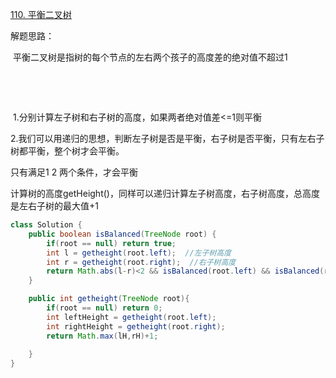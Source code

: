 [110. 平衡二叉树](https://leetcode-cn.com/problems/balanced-binary-tree/)

解题思路：

​	平衡二叉树是指树的每个节点的左右两个孩子的高度差的绝对值不超过1

​	

​	

​	1.分别计算左子树和右子树的高度，如果两者绝对值差<=1则平衡

​	2.我们可以用递归的思想，判断左子树是否是平衡，右子树是否平衡，只有左右子树都平衡，整个树才会平衡。

只有满足1 2 两个条件，才会平衡

计算树的高度getHeight()，同样可以递归计算左子树高度，右子树高度，总高度是左右子树的最大值+1

```java
class Solution {
    public boolean isBalanced(TreeNode root) {
        if(root == null) return true;
        int l = getheight(root.left);  //左子树高度
        int r = getheight(root.right);  //右子树高度
        return Math.abs(l-r)<2 && isBalanced(root.left) && isBalanced(root.right);
    }

    public int getheight(TreeNode root){
        if(root == null) return 0;
        int leftHeight = getheight(root.left);
        int rightHeight = getheight(root.right);
        return Math.max(lH,rH)+1;
        
    }
}
```



